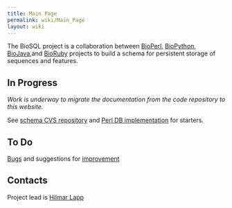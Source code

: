 ```yaml
---
title: Main Page
permalink: wiki/Main_Page
layout: wiki
---
```


The BioSQL project is a collaboration between
[BioPerl](bp:Main_Page "wikilink"),
[BioPython](biopython:Main_Page "wikilink"),
[BioJava](bj:Main_Page "wikilink"),and [BioRuby](http://bioruby.org)
projects to build a schema for persistent storage of sequences and
features.

In Progress
-----------

*Work is underway to migrate the documentation from the code repository
to this website.*

See [schema CVS
repository](http://code.open-bio.org/cgi/viewcvs.cgi/biosql-schema/?cvsroot=biosql)
and [Perl DB
implementation](http://code.open-bio.org/cgi/viewcvs.cgi/bioperl-db/?cvsroot=bioperl)
for starters.

To Do
-----

[Bugs](Bugs "wikilink") and suggestions for
[improvement](Enhancement_Requests "wikilink")

Contacts
--------

Project lead is [Hilmar Lapp](bp:Hilmar_Lapp "wikilink")
